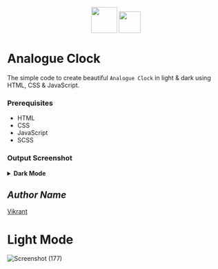 <div align="center">
  <img height="60" src="https://user-images.githubusercontent.com/85709371/161901672-21f40343-eb83-4fe0-a50d-5777ea525dc2.png">
  <img height="50" src="https://user-images.githubusercontent.com/85709371/160286209-622d2990-13e6-46a3-9877-2a0b73bb386d.png">
</div>

# Analogue Clock

The simple code to create beautiful `Analogue Clock` in light & dark using HTML, CSS & JavaScript.

### Prerequisites
- HTML
- CSS
- JavaScript
- SCSS

### Output Screenshot
<details><summary><b>Dark Mode</b></summary>
  <p align="center">
    <a href="Outputs/output.png"><img src="https://user-images.githubusercontent.com/85709371/148986273-a28592d3-fcf7-403b-9ffb-0f5a01f38b67.png" alt="output"></a>
  </p>
</details>

<!-- Visit <a href="https://thevkrant.github.io/Analogue-Clock/">Here</a> -->

## *Author Name*
[Vikrant](https://github.com/thevkrant)


# Light Mode
![Screenshot (177)](https://user-images.githubusercontent.com/85709371/148986323-e165bcc4-4b88-4b3f-b462-80a8c1f2ea57.png)
